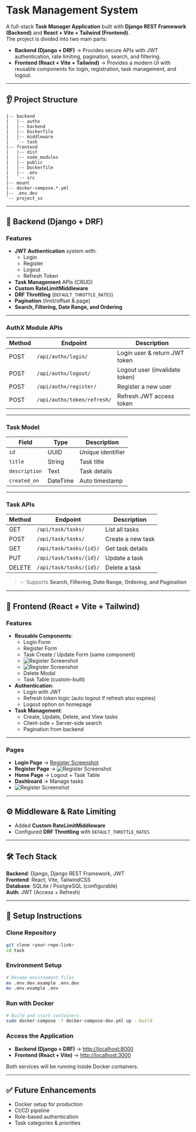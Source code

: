 # Task Management System

A full-stack **Task Manager Application** built with **Django REST Framework (Backend)** and **React + Vite + Tailwind (Frontend)**.\
The project is divided into two main parts:

- **Backend (Django + DRF)** → Provides secure APIs with JWT authentication, rate limiting, pagination, search, and filtering.
- **Frontend (React + Vite + Tailwind)** → Provides a modern UI with reusable components for login, registration, task management, and logout.

---

## 👂 Project Structure

```
|-- backend
|   |-- authx
|   |-- backend
|   |-- Dockerfile
|   |-- middleware
|   `-- task
|-- frontend
|   |-- dist
|   |-- node_modules
|   |-- public
|   |-- Dockerfile
|   |-- .env
|   `-- src
|-- mount
|-- docker-compose.*.yml
|-- .env.dev
`-- project_ss
```

---

## 🚀 Backend (Django + DRF)

### Features

- **JWT Authentication** system with:
  - Login
  - Register
  - Logout
  - Refresh Token
- **Task Management** APIs (CRUD)
- **Custom RateLimitMiddleware**
- **DRF Throttling** (`DEFAULT_THROTTLE_RATES`)
- **Pagination** (limit/offset & page)
- **Search, Filtering, Date Range, and Ordering**

---

### AuthX Module APIs

| Method | Endpoint                    | Description                    |
| ------ | --------------------------- | ------------------------------ |
| POST   | `/api/authx/login/`         | Login user & return JWT token  |
| POST   | `/api/authx/logout/`        | Logout user (invalidate token) |
| POST   | `/api/authx/register/`      | Register a new user            |
| POST   | `/api/authx/token/refresh/` | Refresh JWT access token       |

---

### Task Model

| Field         | Type     | Description       |
| ------------- | -------- | ----------------- |
| `id`          | UUID     | Unique identifier |
| `title`       | String   | Task title        |
| `description` | Text     | Task details      |
| `created_on`  | DateTime | Auto timestamp    |

---

### Task APIs

| Method | Endpoint                | Description       |
| ------ | ----------------------- | ----------------- |
| GET    | `/api/task/tasks/`      | List all tasks    |
| POST   | `/api/task/tasks/`      | Create a new task |
| GET    | `/api/task/tasks/{id}/` | Get task details  |
| PUT    | `/api/task/tasks/{id}/` | Update a task     |
| DELETE | `/api/task/tasks/{id}/` | Delete a task     |

> ✅ Supports **Search, Filtering, Date Range, Ordering, and Pagination**

---

## 🎨 Frontend (React + Vite + Tailwind)

### Features

- **Reusable Components**:
  - Login Form
  - Register Form
  - Task Create / Update Form (same component)
  - ![Register Screenshot](https://github.com/ravichoudhary18/task/blob/master/project_ss/Screenshot_20250818_014151.png?raw=true)
  - ![Register Screenshot](https://github.com/ravichoudhary18/task/blob/master/project_ss/Screenshot_20250818_014222.png?raw=true)
  - Delete Modal
  - Task Table (custom-built)
- **Authentication**:
  - Login with JWT
  - Refresh token logic (auto logout if refresh also expires)
  - Logout option on homepage
- **Task Management**:
  - Create, Update, Delete, and View tasks
  - Client-side + Server-side search
  - Pagination from backend

---

### Pages

- **Login Page** → [Register Screenshot](https://github.com/ravichoudhary18/task/blob/master/project_ss/Screenshot_20250818_012209.png)
- **Register Page** → ![Register Screenshot](https://github.com/ravichoudhary18/task/blob/master/project_ss/Screenshot_20250818_012339.png?raw=true)
- **Home Page** → Logout + Task Table
- **Dashboard** → Manage tasks
- ![Register Screenshot](https://github.com/ravichoudhary18/task/blob/master/project_ss/Screenshot_20250818_014134.png?raw=true)

---

## ⚙️ Middleware & Rate Limiting

- Added **Custom RateLimitMiddleware**
- Configured **DRF Throttling** with `DEFAULT_THROTTLE_RATES`

---

## 🛠️ Tech Stack

**Backend**: Django, Django REST Framework, JWT\
**Frontend**: React, Vite, TailwindCSS\
**Database**: SQLite / PostgreSQL (configurable)\
**Auth**: JWT (Access + Refresh)

---

## 📌 Setup Instructions

### Clone Repository

```bash
git clone <your-repo-link>
cd task
```

### Environment Setup

```bash
# Rename environment files
mv .env.dev.example .env.dev
mv .env.example .env
```

### Run with Docker

```bash
# Build and start containers
sudo docker-compose -f docker-compose-dev.yml up --build
```

### Access the Application

- **Backend (Django + DRF)** → [http://localhost:8000](http://localhost:8000)
- **Frontend (React + Vite)** → [http://localhost:3000](http://localhost:3000)

Both services will be running inside Docker containers.

---

## ✅ Future Enhancements

- Docker setup for production
- CI/CD pipeline
- Role-based authentication
- Task categories & priorities

